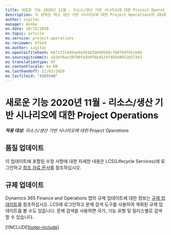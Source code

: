 ```yaml
---
title: 새로운 기능 2020년 11월 - 리소스/생산 기반 시나리오에 대한 Project Operations
description: 이 항목은 재고 생산 기반 시나리오에 대한 Project Operations의 2020년 11월 릴리스에서 사용할 수 있는 품질 업데이트에 대한 정보를 제공합니다.
author: sigitac
manager: Annbe
ms.date: 10/15/2020
ms.topic: article
ms.service: project-operations
ms.reviewer: kfend
ms.author: sigitac
ms.openlocfilehash: b671f314ddae9a59167bb9059dc7b076df95cb9d
ms.sourcegitcommit: d33ef0ae39f90fe3b0f6b4524f483e8052057361
ms.translationtype: HT
ms.contentlocale: ko-KR
ms.lasthandoff: 11/03/2020
ms.locfileid: "4365540"
---
```

# <a name="whats-new-november-2020---project-operations-for-stockedproduction-based-scenarios"></a>새로운 기능 2020년 11월 - 리소스/생산 기반 시나리오에 대한 Project Operations

_**적용 대상:** 리소스/생산 기반 시나리오에 대한 Project Operations_

## <a name="quality-updates"></a>품질 업데이트

이 업데이트에 포함된 수정 사항에 대한 자세한 내용은 LCS(Lifecycle Services)에 로그인하고 [참조 자료 문서](https://fix.lcs.dynamics.com/Issue/Details?bugId=488609&amp;dbType=3&amp;qc=8251e8e1d5e2386de850599926c1adc3fec8e2ba25308036d22cdfe0a1c28fc7)를 참조하십시오.

## <a name="regulatory-updates"></a>규제 업데이트

Dynamics 365 Finance and Operations 앱의 규제 업데이트에 대한 정보는 [규제 업데이트](https://docs.microsoft.com/dynamics365/finance/localizations/regulatory-updates)를 참조하십시오. LCS에 로그인하고 문제 검색 도구를 사용하여 계획된 규제 업데이트를 볼 수도 있습니다. 문제 검색을 사용하면 국가, 기능 유형 및 릴리스별로 검색할 수 있습니다.


[!INCLUDE[footer-include](../../includes/footer-banner.md)]